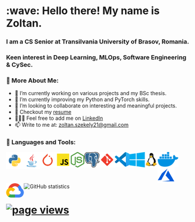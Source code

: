 <h1 align="left" id="readme-title">:wave: Hello there! My name is Zoltan.</h1> 
<h3 align="left">I am a CS Senior at Transilvania University of Brasov, Romania.</h3>
<h3 align="left">Keen interest in Deep Learning, MLOps, Software Engineering & CySec.</h3>

### 🧐 More About Me:

- 🔭 I’m currently working on various projects and my BSc thesis. 
- 🌱 I’m currently improving my Python and PyTorch skills. 
- 👯 I’m looking to collaborate on interesting and meaningful projects.
- 📝 Checkout my [resume](https://zoltanszekely21.github.io/ZoltanSzekelyCV/)
- 👨🏻‍💻 Feel free to add me on [LinkedIn](https://www.linkedin.com/in/zoltan-ioan-szekely/)
- 📫 Write to me at: zoltan.szekely21@gmail.com  


### 🔨 Languages and Tools:

<a href="https://www.python.org" target="_blank"> <img align="left" src="/assets/python.svg" alt="Python" height="46px"/> </a> 

<a href="https://www.java.com" target="_blank"><img align="left" alt="Java" height ="46px" src="/assets/java.svg"> </a>

<a href="https://pytorch.org/" target="_blank"> <img align="left" src="/assets/pytorch.svg" alt="PyTorch" height="42px"/> </a> 

<a href="https://developer.mozilla.org/en-US/docs/Web/JavaScript" target="_blank"> <img align="left" alt="JavaScript" height ="42px"  src="/assets/javascript.svg"> </a>

<a href="https://nodejs.org" target="_blank"><img align="left" alt="Node.js" height ="42px" src="/assets/nodejs.svg"> </a>

<a href="https://www.postgresql.org/" target="_blank"> <img align="left" src="/assets/Postgresql.svg" alt="PostgreSQL" height="42px"/> </a> 

<a href="https://git-scm.com/" target="_blank"> <img align="left" src="/assets/git-scm.svg" alt="Git" height="42px"/> </a> 

<a href="https://code.visualstudio.com/" target="_blank"> <img align="left" src="/assets/vscode.svg" alt="Visual Studio Code" height="40px"/> </a> 

<a href="https://www.microsoft.com/en-us/windows-server" target="_blank"> <img align="left" src="/assets/windows.svg" alt="Windows" height="42px"/> </a> 

<a href="https://www.linux.org/" target="_blank"> <img align="left" src="/assets/linux.svg" alt="Linux" height="42px"/> </a>

<a href="https://www.docker.com/" target="_blank"> <img align="left" src="/assets/docker.svg" alt="Docker" height="40px"/> </a>

<a href="https://azure.microsoft.com/en-us/" target="_blank"> <img align="left" src="/assets/azure.svg" alt="Microsoft Azure" height="45px"/> </a>

<a href="https://cloud.google.com/" target="_blank"> <img align="left" src="/assets/gcp.svg" alt="Google Cloud Platform" height="39px"/> </a>  <br/>



<br>

<br>



![GitHub statistics](https://github-readme-stats.vercel.app/api?username=zoltanszekely21&theme=dark&show_icons=true)  
<h1 align="left"><a href="https://github.com/MacroPower/MacroPower"><img src="https://gpvc.arturio.dev/zoltanszekely21" alt="page views" /></h1>
